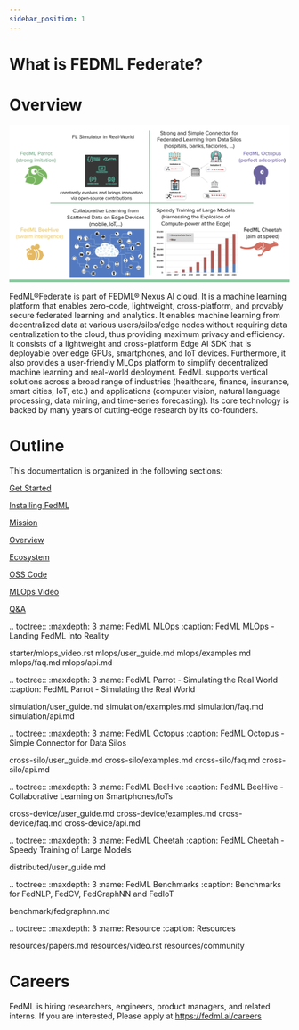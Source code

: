 ```yaml
---
sidebar_position: 1
---
```


# What is FEDML Federate?

# Overview

![FedML Platform!](_static/image/mission.png 'FedML Platform')

FedML®Federate is part of FEDML® Nexus AI cloud. It is a machine learning platform that enables zero-code, lightweight, cross-platform, and provably secure federated learning and analytics. It enables machine learning from decentralized data at various users/silos/edge nodes without requiring data centralization to the cloud, thus providing maximum privacy and efficiency. It consists of a lightweight and cross-platform Edge AI SDK that is deployable over edge GPUs, smartphones, and IoT devices. Furthermore, it also provides a user-friendly MLOps platform to simplify decentralized machine learning and real-world deployment. FedML supports vertical solutions across a broad range of industries (healthcare, finance, insurance, smart cities, IoT, etc.) and applications (computer vision, natural language processing, data mining, and time-series forecasting). Its core technology is backed by many years of cutting-edge research by its co-founders.

# Outline

This documentation is organized in the following sections:

[Get Started](./overview/getting_started.md)

[Installing FedML](./overview/installation.md)

[Mission](./overview/mission.md)

[Overview](./overview/overview.md)

[Ecosystem](./overview/ecosystem.md)

[OSS Code](./overview/oss_code_architecture.md)

[MLOps Video](./overview/mlops_video.md)

[Q&A](./overview/faq.md)

.. toctree::
:maxdepth: 3
:name: FedML MLOps
:caption: FedML MLOps - Landing FedML into Reality

starter/mlops_video.rst
mlops/user_guide.md
mlops/examples.md
mlops/faq.md
mlops/api.md

.. toctree::
:maxdepth: 3
:name: FedML Parrot - Simulating the Real World
:caption: FedML Parrot - Simulating the Real World

simulation/user_guide.md
simulation/examples.md
simulation/faq.md
simulation/api.md

.. toctree::
:maxdepth: 3
:name: FedML Octopus
:caption: FedML Octopus - Simple Connector for Data Silos

cross-silo/user_guide.md
cross-silo/examples.md
cross-silo/faq.md
cross-silo/api.md

.. toctree::
:maxdepth: 3
:name: FedML BeeHive
:caption: FedML BeeHive - Collaborative Learning on Smartphones/IoTs

cross-device/user_guide.md
cross-device/examples.md
cross-device/faq.md
cross-device/api.md

.. toctree::
:maxdepth: 3
:name: FedML Cheetah
:caption: FedML Cheetah - Speedy Training of Large Models

distributed/user_guide.md

.. toctree::
:maxdepth: 3
:name: FedML Benchmarks
:caption: Benchmarks for FedNLP, FedCV, FedGraphNN and FedIoT

benchmark/fedgraphnn.md

.. toctree::
:maxdepth: 3
:name: Resource
:caption: Resources

resources/papers.md
resources/video.rst
resources/community

# Careers

FedML is hiring researchers, engineers, product managers, and related interns.
If you are interested, Please apply at https://fedml.ai/careers

